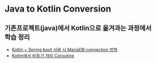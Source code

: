 # Java to Kotlin Conversion

## 기존프로젝트(java)에서 Kotlin으로 옮겨과는 과정에서 학습 정리

* [Kotlin + Spring boot 사용 시 MariaDB connection 방법](./SpringbootwithMariaDB.md)
* [Kotlin에서 비동기 처리 Coroutine](./aboutCoroutine.md)
